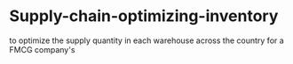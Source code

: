 # Supply-chain-optimizing-inventory
to optimize the supply quantity in each warehouse across the country for a FMCG company's 
